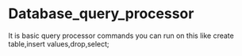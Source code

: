 # Database_query_processor
It is basic query processor 
commands you can run on this like create table,insert values,drop,select;
